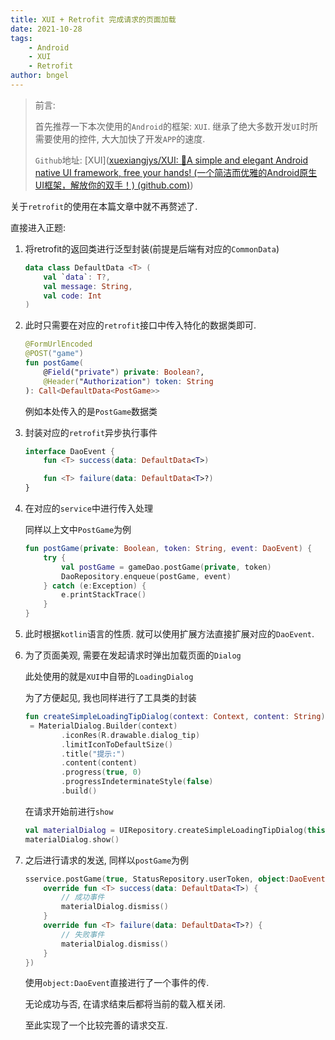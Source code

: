```yaml
---
title: XUI + Retrofit 完成请求的页面加载
date: 2021-10-28
tags: 
    - Android
    - XUI
    - Retrofit
author: bngel
---
```



>  前言:
>
> 首先推荐一下本次使用的`Android`的框架: `XUI`. 继承了绝大多数开发`UI`时所需要使用的控件, 大大加快了开发`APP`的速度.
>
> `Github`地址: [XUI]([xuexiangjys/XUI: 💍A simple and elegant Android native UI framework, free your hands! (一个简洁而优雅的Android原生UI框架，解放你的双手！) (github.com)](https://github.com/xuexiangjys/XUI))

关于`retrofit`的使用在本篇文章中就不再赘述了.

直接进入正题:

1. 将retrofit的返回类进行泛型封装(前提是后端有对应的`CommonData`)

   ```kotlin
   data class DefaultData <T> (
       val `data`: T?,
       val message: String,
       val code: Int
   )
   ```

2. 此时只需要在对应的`retrofit`接口中传入特化的数据类即可.

   ```kotlin
   @FormUrlEncoded
   @POST("game")
   fun postGame(
       @Field("private") private: Boolean?,
       @Header("Authorization") token: String
   ): Call<DefaultData<PostGame>>
   ```

   例如本处传入的是`PostGame`数据类

3. 封装对应的`retrofit`异步执行事件

   ```kotlin
   interface DaoEvent {
       fun <T> success(data: DefaultData<T>)
   
       fun <T> failure(data: DefaultData<T>?)
   }
   ```

4. 在对应的`service`中进行传入处理

   同样以上文中`PostGame`为例

   ```kotlin
   fun postGame(private: Boolean, token: String, event: DaoEvent) {
       try {
           val postGame = gameDao.postGame(private, token)
           DaoRepository.enqueue(postGame, event)
       } catch (e:Exception) {
           e.printStackTrace()
       }
   }
   ```

5. 此时根据`kotlin`语言的性质. 就可以使用扩展方法直接扩展对应的`DaoEvent`.

6. 为了页面美观, 需要在发起请求时弹出加载页面的`Dialog`

   此处使用的就是`XUI`中自带的`LoadingDialog`

   为了方便起见, 我也同样进行了工具类的封装

   ```kotlin
   fun createSimpleLoadingTipDialog(context: Context, content: String): MaterialDialog 
   	= MaterialDialog.Builder(context)
           .iconRes(R.drawable.dialog_tip)
           .limitIconToDefaultSize()
           .title("提示:")
           .content(content)
           .progress(true, 0)
           .progressIndeterminateStyle(false)
           .build()
   ```

   在请求开始前进行`show`

   ```kotlin
   val materialDialog = UIRepository.createSimpleLoadingTipDialog(this, "加载中...")
   materialDialog.show()
   ```

7. 之后进行请求的发送, 同样以`postGame`为例

   ```kotlin
   sservice.postGame(true, StatusRepository.userToken, object:DaoEvent {
       override fun <T> success(data: DefaultData<T>) {
           // 成功事件
           materialDialog.dismiss()
       }
       override fun <T> failure(data: DefaultData<T>?) {
           // 失败事件
           materialDialog.dismiss()
       }
   })
   ```

   使用`object:DaoEvent`直接进行了一个事件的传.

   无论成功与否, 在请求结束后都将当前的载入框关闭.

   至此实现了一个比较完善的请求交互.

